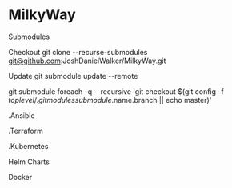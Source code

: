 # MilkyWay

Submodules

Checkout
git clone --recurse-submodules  git@github.com:JoshDanielWalker/MilkyWay.git

Update
git submodule update --remote

git submodule foreach -q --recursive 'git checkout $(git config -f $toplevel/.gitmodules submodule.$name.branch || echo master)'

.Ansible

.Terraform

.Kubernetes

Helm Charts

Docker
